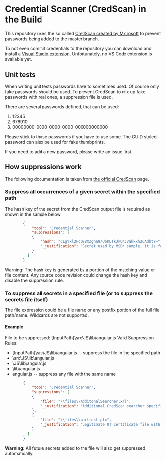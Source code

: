 # Credential Scanner (CredScan) in the Build

This repository uses the so called [CredScan created by Microsoft](https://secdevtools.azurewebsites.net/helpcredscan.html#collapseOne) to prevent passwords being added to the master branch.

To not even commit credentials to the repository you can download and install a [Visual Studio extension](https://marketplace.visualstudio.com/items?itemName=VSIDEDevOpsMSFT.ContinuousDeliveryToolsforVisualStudio&ssr=false#overview). Unfortunately, no VS Code extension is available yet.

## Unit tests

When writing unit tests passwords have to sometimes used. Of course only fake passwords should be used.
To prevent CredScan to mix up fake passwords with real ones, a suppression file is used.

There are several passwords defined, that can be used:

1. 12345
2. 678910
3. 00000000-0000-0000-0000-000000000000

Please stick to those passwords if you have to use some. The GUID styled password can also be used for fake thumbprints.

If you need to add a new password, please write an issue first.

## How suppressions work

The following documentation is taken from [the official CredScan](https://secdevtools.azurewebsites.net/helpcredscan.html) page.

### Suppress all occurrences of a given secret within the specified path

The hash key of the secret from the CredScan output file is required as shown in the sample below

```json
        {
            "tool": "Credential Scanner",
            "suppressions": [
            {
                "hash": "CLgYxl2FcQE8XZgha9/UbKLTkJkUh3Vakkxh2CAdhtY=",
                "_justification": "Secret used by MSDN sample, it is fake."
            }
          ]
        }
```

Warning: The hash key is generated by a portion of the matching value or file content. Any source code revision could change the hash key and disable the suppression rule.

### To suppress all secrets in a specified file (or to suppress the secrets file itself)

The file expression could be a file name or any postfix portion of the full file path/name. Wildcards are not supported.

#### Example

File to be suppressed: [InputPath]\src\JS\lib\angular.js 
Valid Suppression Rules:

* [InputPath]\src\JS\lib\angular.js -- suppress the file in the specified path
* \src\JS\lib\angular.js
* \JS\lib\angular.js
* \lib\angular.js
* angular.js -- suppress any file with the same name

```json
        {
            "tool": "Credential Scanner",
            "suppressions": [
            {
                "file": "\\files\\AdditonalSearcher.xml", 
                "_justification": "Additional CredScan searcher specific to my team"
            },
            {
                "file": "\\files\\unittest.pfx", 
                "_justification": "Legitimate UT certificate file with private key"
            }
          ]
        }
```

**Warning:** All future secrets added to the file will also get suppressed automatically.
